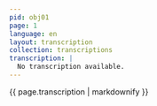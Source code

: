 ```yaml
---
pid: obj01
page: 1
language: en
layout: transcription
collection: transcriptions
transcription: |
  No transcription available.
---
```


{{ page.transcription | markdownify }}

